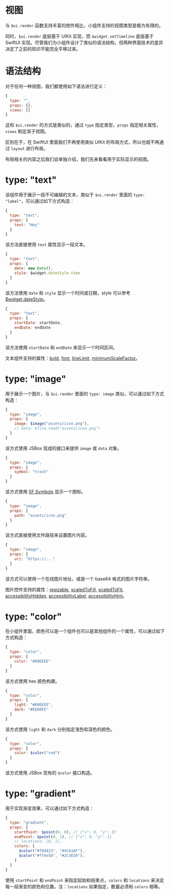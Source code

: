 # 视图

与 `$ui.render` 函数支持丰富的控件相比，小组件支持的视图类型是极为有限的。

同时，`$ui.render` 底层基于 UIKit 实现，而 `$widget.setTimeline` 底层基于 SwiftUI 实现。尽管我们为小组件设计了类似的语法结构，但两种界面技术的差异决定了之前的知识不能完全平移过来。

# 语法结构

对于任何一种视图，我们都使用如下语法进行定义：

```js
{
  type: "",
  props: {},
  views: []
}
```

这和 `$ui.render` 的方式是类似的，通过 `type` 指定类型，`props` 指定相关属性，`views` 制定其子视图。

区别在于，在 SwiftUI 里面我们不再使用类似 UIKit 的布局方式，所以也就不再通过 `layout` 进行布局。

布局相关的内容之后我们会单独介绍，我们先来看看用于实际显示的视图。

# type: "text"

该组件用于展示一段不可编辑的文本，类似于 `$ui.render` 里面的 `type: "label"`，可以通过如下方式构造：

```js
{
  type: "text",
  props: {
    text: "Hey"
  }
}
```

该方法直接使用 `text` 属性显示一段文本。

```js
{
  type: "text",
  props: {
    date: new Date(),
    style: $widget.dateStyle.time
  }
}
```

该方法使用 `date` 和 `style` 显示一个时间或日期，style 可以参考 [$widget.dateStyle](home-widget/method.md)。

```js
{
  type: "text",
  props: {
    startDate: startDate,
    endDate: endDate
  }
}
```

该方法使用 `startDate` 和 `endDate` 来显示一个时间区间。

文本组件支持的属性：[bold](home-widget/modifiers?id=props-bold), [font](home-widget/modifiers?id=props-font), [lineLimit](home-widget/modifiers?id=props-linelimit), [minimumScaleFactor](home-widget/modifiers?id=props-minimumscalefactor)。

# type: "image"

用于展示一个图片，与 `$ui.render` 里面的 `type: image` 类似，可以通过如下方式构造：

```js
{
  type: "image",
  props: {
    image: $image("assets/icon.png"),
    // data: $file.read("assets/icon.png")
  }
}
```

该方式使用 JSBox 现成的接口来提供 `image` 或 `data` 对象。

```js
{
  type: "image",
  props: {
    symbol: "trash"
  }
}
```

该方式使用 [SF Symbols](https://developer.apple.com/design/human-interface-guidelines/sf-symbols/) 显示一个图标。

```js
{
  type: "image",
  props: {
    path: "assets/icon.png"
  }
}
```

该方式直接使用文件路径来设置图片内容。

```js
{
  type: "image",
  props: {
    uri: "https://..."
  }
}
```

该方式可以使用一个在线图片地址，或是一个 base64 格式的图片字符串。

图片控件支持的属性：[resizable](home-widget/modifiers?id=props-resizable), [scaledToFill](home-widget/modifiers?id=props-scaledtofill), [scaledToFit](home-widget/modifiers?id=props-scaledtofit), [accessibilityHidden](home-widget/modifiers?id=props-accessibilityhidden), [accessibilityLabel](home-widget/modifiers?id=props-accessibilitylabel), [accessibilityHint](home-widget/modifiers?id=props-accessibilityhint)。

# type: "color"

在小组件里面，颜色可以是一个组件也可以是其他组件的一个属性，可以通过如下方式构造：

```js
{
  type: "color",
  props: {
    color: "#00EEEE"
  }
}
```

该方式使用 hex 颜色构建。

```js
{
  type: "color",
  props: {
    light: "#00EEEE",
    dark: "#EE00EE"
  }
}
```

该方式使用 `light` 和 `dark` 分别指定浅色和深色的颜色。

```js
{
  type: "color",
  props: {
    color: $color("red")
  }
}
```

该方式使用 JSBox 现有的 `$color` 接口构造。

# type: "gradient"

用于实现渐变效果，可以通过如下方式构造：

```js
{
  type: "gradient",
  props: {
    startPoint: $point(0, 0), // {"x": 0, "y": 0}
    endPoint: $point(0, 1), // {"x": 0, "y": 1}
    // locations: [0, 1],
    colors: [
      $color("#f9d423", "#4CA1AF"),
      $color("#ff4e50", "#2C3E50"),
    ]
  }
}
```

使用 `startPoint` 和 `endPoint` 来指定起始和结束点，`colors` 和 `locations` 来决定每一段渐变的颜色和位置。注：`locations` 如果指定，数量必须和 `colors` 相等。
